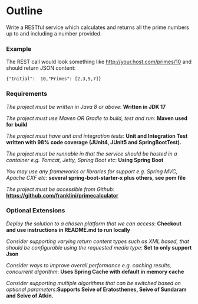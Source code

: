# Outline

Write a RESTful service which calculates and returns all the prime numbers up to and including a number provided.

### Example

The REST call would look something like http://your.host.com/primes/10 and should return JSON content:



`{"Initial":  10,"Primes": [2,3,5,7]}`



### Requirements

_The project must be written in Java 8 or above_: **Written in JDK 17**

_The project must use Maven OR Gradle to build, test and run_: **Maven used for build**

_The project must have unit and integration tests_: **Unit and Integration Test written with 98% code coverage (JUnit4, JUnit5 and SpringBootTest).**

_The project must be runnable in that the service should be hosted in a container e.g. Tomcat, Jetty, Spring Boot etc_: **Using Spring Boot**

_You may use any frameworks or libraries for support e.g. Spring MVC, Apache CXF etc_: **several spring-boot-starter-x plus others, see pom file**

_The project must be accessible from Github_: **https://github.com/franklini/primecalculator**



### Optional Extensions

_Deploy the solution to a chosen platform that we can access_: **Checkout and use instructions in README.md to run locally**

_Consider supporting varying return content types such as XML based, that should be configurable using the requested media type_: **Set to only support Json**

_Consider ways to improve overall performance e.g. caching results, concurrent algorithm_: **Uses Spring Cache with default in memory cache**

_Consider supporting multiple algorithms that can be switched based on optional parameters_:**Supports Seive of Eratosthenes, Seive of Sundaram and Seive of Atkin.**
